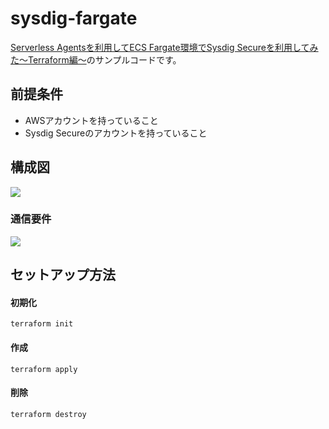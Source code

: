 # sysdig-fargate

[Serverless Agentsを利用してECS Fargate環境でSysdig Secureを利用してみた〜Terraform編〜](https://dev.classmethod.jp/etc/sysdig-secure-ec…rraform-overview/)のサンプルコードです。

## 前提条件

- AWSアカウントを持っていること
- Sysdig Secureのアカウントを持っていること

## 構成図

<img src="./image/Severless%20Agents.png">

### 通信要件

<img src="./image/Severless%20Agents_communicate.png">

## セットアップ方法

#### 初期化

```
terraform init
```

#### 作成
```
terraform apply
```

#### 削除

```
terraform destroy
```